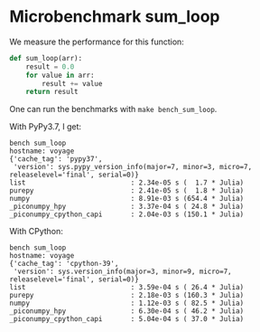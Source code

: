 # Microbenchmark sum_loop

We measure the performance for this function:

```python
def sum_loop(arr):
    result = 0.0
    for value in arr:
        result += value
    return result
```

One can run the benchmarks with `make bench_sum_loop`.

With PyPy3.7, I get:

```
bench sum_loop
hostname: voyage
{'cache_tag': 'pypy37',
 'version': sys.pypy_version_info(major=7, minor=3, micro=7, releaselevel='final', serial=0)}
list                          : 2.34e-05 s (  1.7 * Julia)
purepy                        : 2.41e-05 s (  1.8 * Julia)
numpy                         : 8.91e-03 s (654.4 * Julia)
_piconumpy_hpy                : 3.37e-04 s ( 24.8 * Julia)
_piconumpy_cpython_capi       : 2.04e-03 s (150.1 * Julia)
```

With CPython:

```
bench sum_loop
hostname: voyage
{'cache_tag': 'cpython-39',
 'version': sys.version_info(major=3, minor=9, micro=7, releaselevel='final', serial=0)}
list                          : 3.59e-04 s ( 26.4 * Julia)
purepy                        : 2.18e-03 s (160.3 * Julia)
numpy                         : 1.12e-03 s ( 82.5 * Julia)
_piconumpy_hpy                : 6.30e-04 s ( 46.2 * Julia)
_piconumpy_cpython_capi       : 5.04e-04 s ( 37.0 * Julia)
```
